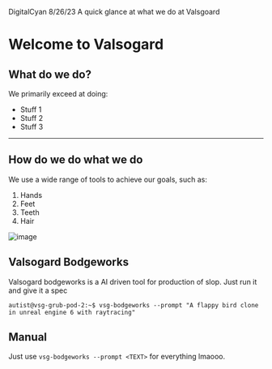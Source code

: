 DigitalCyan
8/26/23
A quick glance at what we do at Valsgoard

# Welcome to Valsogard

## What do we do?

We primarily exceed at doing:
- Stuff 1
- Stuff 2
- Stuff 3

---

## How do we do what we do

We use a wide range of tools to achieve our goals, such as:
1. Hands
2. Feet
3. Teeth
4. Hair

![image](https://variety.com/wp-content/uploads/2021/07/Rick-Astley-Never-Gonna-Give-You-Up.png?w=1024)

## Valsogard Bodgeworks

Valsogard bodgeworks is a AI driven tool for production of slop. Just run it and give it a spec

```
autist@vsg-grub-pod-2:~$ vsg-bodgeworks --prompt "A flappy bird clone in unreal engine 6 with raytracing"
```

## Manual

Just use `vsg-bodgeworks --prompt <TEXT>` for everything lmaooo.
